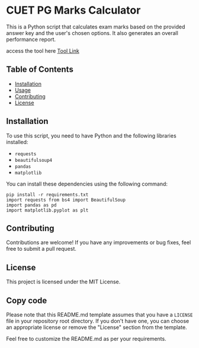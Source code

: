 # CUET PG Marks Calculator

This is a Python script that calculates exam marks based on the provided answer key and the user's chosen options. It also generates an overall performance report.

access the tool here
[Tool Link](https://neelanjan-chakraborty.github.io/CUET_marks_calculator/)

## Table of Contents
- [Installation](#installation)
- [Usage](#usage)
- [Contributing](#contributing)
- [License](#license)

## Installation

To use this script, you need to have Python and the following libraries installed:

- `requests`
- `beautifulsoup4`
- `pandas`
- `matplotlib`

You can install these dependencies using the following command:

```shell
pip install -r requirements.txt
import requests from bs4 import BeautifulSoup
import pandas as pd
import matplotlib.pyplot as plt
```

## Contributing
Contributions are welcome! If you have any improvements or bug fixes, feel free to submit a pull request.

## License
This project is licensed under the MIT License.


## Copy code

Please note that this README.md template assumes that you have a `LICENSE` file in your repository root directory. If you don't have one, you can choose an appropriate license or remove the "License" section from the template.

Feel free to customize the README.md as per your requirements.
